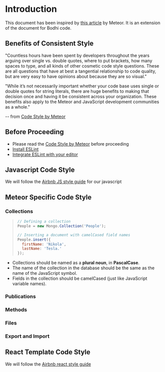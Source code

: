 # Introduction

This document has been inspired by [this article](http://guide.meteor.com/code-style.html) by Meteor. It is an extension of the document for Bodhi code.

## Benefits of Consistent Style

"Countless hours have been spent by developers throughout the years arguing over single vs. double quotes, where to put brackets, how many spaces to type, and all kinds of other cosmetic code style questions. These are all questions that have at best a tangential relationship to code quality, but are very easy to have opinions about because they are so visual."

"While it’s not necessarily important whether your code base uses single or double quotes for string literals, there are huge benefits to making that decision once and having it be consistent across your organization. These benefits also apply to the Meteor and JavaScript development communities as a whole."

-- from [Code Style by Meteor](http://guide.meteor.com/code-style.html)

## Before Proceeding

* Please read the [Code Style by Meteor](http://guide.meteor.com/code-style.html) before proceeding
* [Install ESLint](http://guide.meteor.com/code-style.html#eslint-installing)
* [Integrate ESLint with your editor](http://guide.meteor.com/code-style.html#eslint-editor)

## Javascript Code Style

We will follow the [Airbnb JS style guide](https://github.com/airbnb/javascript) for our javascript

## Meteor Specific Code Style

### Collections

> ```javascript
> // Defining a collection
> People = new Mongo.Collection('People');
>
> // Inserting a document with camelCased field names
> People.insert({
>   firstName: 'Nikola',
>   lastName: 'Tesla.'
> });
>
> ```

* Collections should be named as a **plural noun**, in **PascalCase**.
* The name of the collection in the database should be the same as the name of the JavaScript symbol.
* Fields in the collection should be camelCased (just like JavaScript variable names).

### Publications

### Methods

### Files

### Export and Import

## React Template Code Style

We will follow the [Airbnb react style guide](https://github.com/airbnb/javascript/tree/master/react)